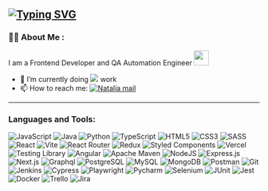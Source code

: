 ## [![Typing SVG](https://readme-typing-svg.herokuapp.com?lines=Hey+there!+I'm+Natalia)](https://git.io/typing-svg)
### :woman_technologist: About Me :
I am a Frontend Developer and QA Automation Engineer <img src="https://media.giphy.com/media/WUlplcMpOCEmTGBtBW/giphy.gif" width="30">
- 👷 I’m currently doing ![](https://img.shields.io/badge/freelance-8A2BE2) work
- 📫 How to reach me: <a href="mailto:nsirtakjob@gmail.com" alt="Natalia mail">
  <img src="https://img.shields.io/badge/nsirtakjob@gmail.com-black?logo=gmail" title="Go To mail" alt="Natalia mail"/>
</a>

---

<h3 align="left">Languages and Tools:</h3>

   ![JavaScript](https://img.shields.io/badge/javascript-%23F7DF1E?style=for-the-badge&logo=javascript&logoColor=white&color=%23F7DF1E)
   ![Java](https://img.shields.io/badge/openjdk-%23000000?style=for-the-badge&logo=openjdk&logoColor=white&color=%23000000)
   ![Python](https://custom-icon-badges.demolab.com/badge/-Python-000080?style=for-the-badge&logo=Python&logoColor=white)
   ![TypeScript](https://img.shields.io/badge/typescript-%233178C6?style=for-the-badge&logo=typescript&logoColor=white&color=%233178C6)
   ![HTML5](https://img.shields.io/badge/html5-%23E34F26.svg?style=for-the-badge&logo=html5&logoColor=white)
   ![CSS3](https://img.shields.io/badge/css3-%231572B6.svg?style=for-the-badge&logo=css3&logoColor=white)
   ![SASS](https://img.shields.io/badge/SASS-hotpink.svg?style=for-the-badge&logo=SASS&logoColor=white)
   ![React](https://img.shields.io/badge/react-%2320232a.svg?style=for-the-badge&logo=react&logoColor=%2361DAFB)
   ![Vite](https://img.shields.io/badge/vite-%23646CFF?style=for-the-badge&logo=vite&logoColor=white&color=%23646CFF)
   ![React Router](https://img.shields.io/badge/React_Router-CA4245?style=for-the-badge&logo=react-router&logoColor=white)
   ![Redux](https://img.shields.io/badge/Redux-593D88?style=for-the-badge&logo=redux&logoColor=white)
   ![Styled Components](https://img.shields.io/badge/styled_components-DB7093?style=for-the-badge&logo=styled-components&logoColor=white)
   ![Vercel](https://img.shields.io/badge/vercel-%23000000.svg?style=for-the-badge&logo=vercel&logoColor=white)
   ![Testing Library](https://img.shields.io/badge/testing_library-%23E33332?style=for-the-badge&logo=testinglibrary&logoColor=white&color=%23E33332)
   ![Angular](https://img.shields.io/badge/angular-%230F0F11?style=for-the-badge&logo=angular&logoColor=white&color=%230F0F11)
   ![Apache Maven](https://img.shields.io/badge/apache_maven-%23C71A36?style=for-the-badge&logo=apachemaven&logoColor=white&color=%23C71A36)
   ![NodeJS](https://img.shields.io/badge/node.js-6DA55F?style=for-the-badge&logo=nodedotjs&logoColor=white)
   ![Express.js](https://img.shields.io/badge/express.js-%23404d59.svg?style=for-the-badge&logo=express&logoColor=%2361DAFB)
   ![Next.js](https://img.shields.io/badge/next.js-%23000000?style=for-the-badge&logo=nextdotjs&logoColor=white&color=%23000000)
   ![Graphql](https://img.shields.io/badge/graphql-%23E10098?style=for-the-badge&logo=graphql&logoColor=white&color=%23E10098)
   ![PostgreSQL](https://img.shields.io/badge/postgresql-%234169E1?style=for-the-badge&logo=postgresql&logoColor=white&color=%234169E1)
   ![MySQL](https://img.shields.io/badge/mysql-%234479A1?style=for-the-badge&logo=mysql&logoColor=white&color=%234479A1)
   ![MongoDB](https://img.shields.io/badge/MongoDB-%234ea94b.svg?style=for-the-badge&logo=mongodb&logoColor=white)
   ![Postman](https://img.shields.io/badge/postman-%2523E34F26.svg?style=for-the-badge&logo=postman&logoColor=white&color=orange)
   ![Git](https://img.shields.io/badge/git-%2523E34F26.svg?style=for-the-badge&logo=git&logoColor=white&color=gray)
   ![Jenkins](https://img.shields.io/badge/jenkins-%23D24939?style=for-the-badge&logo=jenkins&logoColor=white&color=%23D24939)
   ![Cypress](https://img.shields.io/badge/cypress-6DA55F?style=for-the-badge&logo=cypress&logoColor=white)
   ![Playwright](https://img.shields.io/badge/playwright-%232EAD33?style=for-the-badge&logo=playwright&logoColor=white&color=%232EAD33)
   ![Pycharm](https://custom-icon-badges.demolab.com/badge/-Pycharm-cd5c5c?style=for-the-badge&logo=Pycharm&logoColor=white)
   ![Selenium](https://img.shields.io/badge/selenium-%2343B02A?style=for-the-badge&logo=selenium&logoColor=white&color=%2343B02A)
   ![JUnit](https://img.shields.io/badge/junit5-%2325A162?style=for-the-badge&logo=junit5&logoColor=white&color=%2325A162)
   ![Jest](https://img.shields.io/badge/jest-%23C21325?style=for-the-badge&logo=jest&logoColor=white&color=red)
   ![Docker](https://custom-icon-badges.demolab.com/badge/-Docker-008080?style=for-the-badge&logo=Docker&logoColor=white)
   ![Trello](https://custom-icon-badges.demolab.com/badge/-Trello-f984e5?style=for-the-badge&logo=Trello&logoColor=white)
   ![Jira](https://custom-icon-badges.demolab.com/badge/-Jira-007ba7?style=for-the-badge&logo=Jira&logoColor=white)

<!--
**nsirtak/nsirtak** is a ✨ _special_ ✨ repository because its `README.md` (this file) appears on your GitHub profile.

Here are some ideas to get you started:

- 🔭 I’m currently working on ...
- 🌱 I’m currently learning ...
- 👯 I’m looking to collaborate on ...
- 🤔 I’m looking for help with ...
- 💬 Ask me about ...
- 📫 How to reach me: ...
- 😄 Pronouns: ...
- ⚡ Fun fact: ...
-->
